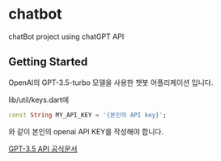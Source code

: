 # chatbot

chatBot project using chatGPT API

## Getting Started

OpenAI의 GPT-3.5-turbo 모델을 사용한 챗봇 어플리케이션 입니다.

lib/util/keys.dart에
```dart
const String MY_API_KEY = '{본인의 API key}';
```

와 같이 본인의 openai API KEY를 작성해야 합니다.

[GPT-3.5 API 공식문서](https://platform.openai.com/docs/api-reference/chat)
